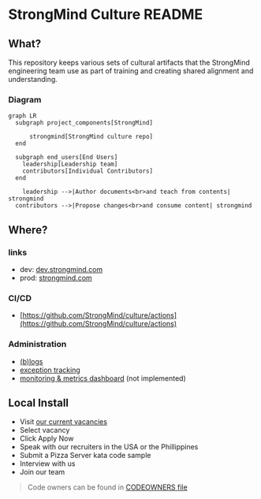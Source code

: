 # StrongMind Culture README

## What?

This repository keeps various sets of cultural artifacts that the StrongMind engineering team use as part of training and creating shared alignment and understanding. 

### Diagram

```mermaid
graph LR
  subgraph project_components[StrongMind]

	  strongmind[StrongMind culture repo]
  end

  subgraph end_users[End Users]
  	leadership[Leadership team]
  	contributors[Individual Contributors]
  end
  
	leadership -->|Author documents<br>and teach from contents| strongmind
  contributors -->|Propose changes<br>and consume content| strongmind
```

## Where?

### links

* dev: [dev.strongmind.com](https://dev.strongmind.com)
* prod: [strongmind.com](https://strongmind.com)

### CI/CD

* [https://github.com/StrongMind/culture/actions](https://github.com/StrongMind/culture/actions)

### Administration

* [(b)logs](https://strongmind-newsletter.netlify.app/)
* [exception tracking](https://sentry.io/organizations/strongmind-4j/)
* [monitoring & metrics dashboard](#) (not implemented)

## Local Install

* Visit [our current vacancies](https://recruiting2.ultipro.com/STR1017SMINC/JobBoard/e883a137-8797-484c-bf4d-c3d514ec5e38/?q=&o=postedDateDesc&w=&wc=&we=&wpst=&f5=fomFUKZBpE-POmuBhDZQgQ)
* Select vacancy
* Click Apply Now
* Speak with our recruiters in the USA or the Phillippines
* Submit a Pizza Server kata code sample
* Interview with us
* Join our team

> Code owners can be found in [CODEOWNERS file](./CODEOWNERS)

